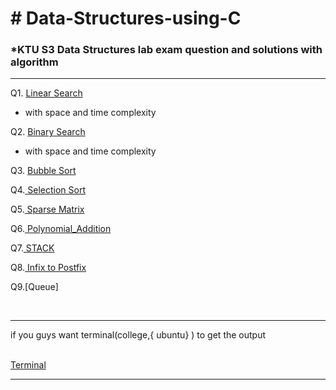 <h1> # Data-Structures-using-C </h1>

<h3>*KTU S3 Data Structures lab exam question and solutions with algorithm</h3>

<hr>

Q1. [Linear Search ](https://github.com/abhinavomanakuttan/Data-Structures-using-C/tree/main/01_Linear_Search)
<br>

  * with space and time complexity

Q2. [ Binary Search ](https://github.com/abhinavomanakuttan/Data-Structures-using-C/tree/main/02_Binary_Search.C)
<br>

  * with space and time complexity

Q3. [ Bubble Sort ](https://github.com/abhinavomanakuttan/Data-Structures-using-C/tree/main/03_Bubble_sort.C)

Q4.[ Selection Sort ](https://github.com/abhinavomanakuttan/Data-Structures-using-C/tree/main/04_Selection_Sort)

Q5.[ Sparse Matrix ](https://github.com/abhinavomanakuttan/Data-Structures-using-C/tree/main/05_Sparse_Matrix)

Q6.[ Polynomial_Addition ](https://github.com/abhinavomanakuttan/Data-Structures-using-C/tree/main/06_Polynomial_Addition)

Q7.[ STACK ](https://github.com/abhinavomanakuttan/Data-Structures-using-C/tree/main/07_STACK)

Q8.[ Infix to Postfix ](https://github.com/abhinavomanakuttan/Data-Structures-using-C/tree/main/08_InfixToPostfix)

Q9.[Queue]

<br>
<hr>
if you guys want terminal(college,{ ubuntu} ) to get the output 
<br>
<br>

[Terminal](https://github.com/joshyajith863/html_with_Basic_Css/tree/main)

<hr>
